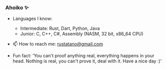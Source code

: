 ### Ahoiko ✨

- Languages I know:
  - Intermediate: Rust, Dart, Python, Java
  - Junior: C, C++, C#, Assembly (NASM, 32 bit, x86_64 CPU)

- 📫 How to reach me: rustatano@gmail.com

- Fun fact: 'You can't proof anything real, everything happens in your head. Nothing is real, you can't prove it, deal with it. Have a nice day :)'

<!--
**Rustatano/Rustatano** is a ✨ _special_ ✨ repository because its `README.md` (this file) appears on your GitHub profile.

Here are some ideas to get you started:

- 🔭 I’m currently working ...
- 👯 I’m looking to collaborate on ...
- 🤔 I’m looking for help with ...
- 💬 Ask me about ...
- 😄 Pronouns: ...
- ⚡ Fun fact: ...
-->
